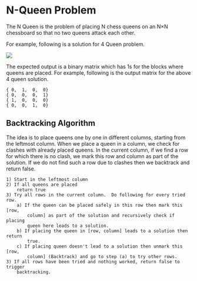 # N-Queen Problem

The N Queen is the problem of placing N chess queens on an N×N chessboard so that no two queens attack each other.

For example, following is a solution for 4 Queen problem. 

![](https://media.geeksforgeeks.org/wp-content/uploads/N_Queen_Problem-1-300x251.jpg)

The expected output is a binary matrix which has 1s for the blocks where queens are placed. For example, following is the output matrix for the above 4 queen solution. 
```
{ 0,  1,  0,  0}
{ 0,  0,  0,  1}
{ 1,  0,  0,  0}
{ 0,  0,  1,  0}
```

## Backtracking Algorithm
The idea is to place queens one by one in different columns, starting from the leftmost column. When we place a queen in a column, we check for clashes with already placed queens. In the current column, if we find a row for which there is no clash, we mark this row and column as part of the solution. If we do not find such a row due to clashes then we backtrack and return false. 

```
1) Start in the leftmost column
2) If all queens are placed
    return true
3) Try all rows in the current column.  Do following for every tried row.
    a) If the queen can be placed safely in this row then mark this [row, 
        column] as part of the solution and recursively check if placing  
        queen here leads to a solution.
    b) If placing the queen in [row, column] leads to a solution then return 
        true.
    c) If placing queen doesn't lead to a solution then unmark this [row, 
        column] (Backtrack) and go to step (a) to try other rows.
3) If all rows have been tried and nothing worked, return false to trigger 
    backtracking.
```

